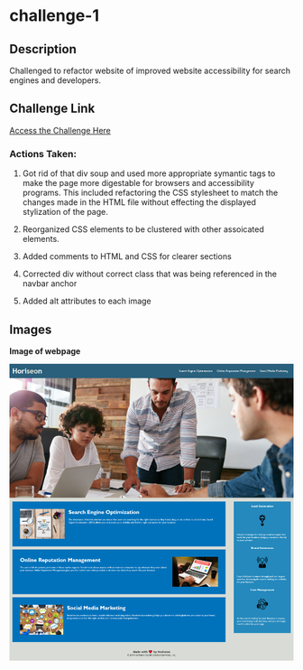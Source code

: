 # challenge-1
## Description
Challenged to refactor website of improved website accessibility for search engines and developers. 

## Challenge Link
[Access the Challenge Here](https://jbped.github.io/challenge-1/)

### Actions Taken:
1. Got rid of that div soup and used more appropriate symantic tags to make the page more digestable for browsers and accessibility programs. This included refactoring the CSS stylesheet to match the changes made in the HTML file without effecting the displayed stylization of the page.

2. Reorganized CSS elements to be clustered with other assoicated elements.

3. Added comments to HTML and CSS for clearer sections

4. Corrected div without correct class that was being referenced in the navbar anchor

5. Added alt attributes to each image

## Images
**Image of webpage** 

![Webpage-Image](./assets/images/webpage-md-pic.png)
